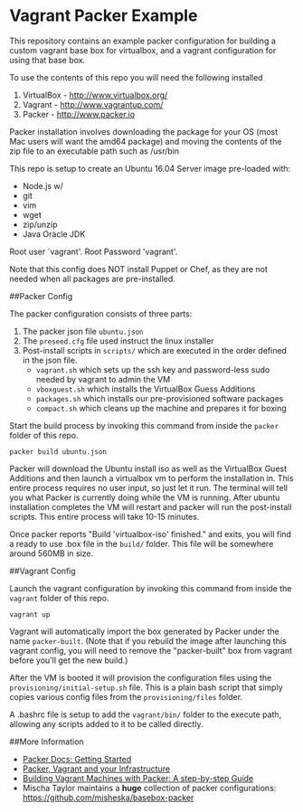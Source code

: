 Vagrant Packer Example
===

This repository contains an example packer configuration for building a custom vagrant base box for virtualbox, and a vagrant configuration for using that base box.

To use the contents of this repo you will need the following installed

1. VirtualBox - http://www.virtualbox.org/
2. Vagrant - http://www.vagrantup.com/
3. Packer - http://www.packer.io

Packer installation involves downloading the package for your OS (most Mac users will want the amd64 package) and moving the contents of the zip file to an executable path such as /usr/bin

This repo is setup to create an Ubuntu 16.04 Server image pre-loaded with:

- Node.js w/
- git
- vim
- wget
- zip/unzip
- Java Oracle JDK

Root user `vagrant'.
Root Password 'vagrant'.

Note that this config does NOT install Puppet or Chef, as they are not needed when all packages are pre-installed.

##Packer Config

The packer configuration consists of three parts:

1. The packer json file `ubuntu.json`
2. The `preseed.cfg` file used instruct the linux installer
3. Post-install scripts in `scripts/` which are executed in the order defined in the json file.
   - `vagrant.sh` which sets up the ssh key and password-less sudo needed by vagrant to admin the VM
   - `vboxguest.sh` which installs the VirtualBox Guess Additions
   - `packages.sh` which installs our pre-provisioned software packages
   - `compact.sh` which cleans up the machine and prepares it for boxing

Start the build process by invoking this command from inside the `packer` folder of this repo.

	packer build ubuntu.json

Packer will download the Ubuntu install iso as well as the VirtualBox Guest Additions and then launch a virtualbox vm to perform the installation in.  This entire process requires no user input, so just let it run.  The terminal will tell you what Packer is currently doing while the VM is running.  After ubuntu installation completes the VM will restart and packer will run the post-install scripts.  This entire process will take 10-15 minutes.

Once packer reports "Build 'virtualbox-iso' finished." and exits, you will find a ready to use .box file in the `build/` folder.  This file will be somewhere around 560MB in size.

##Vagrant Config

Launch the vagrant configuration by invoking this command from inside the `vagrant` folder of this repo.

	vagrant up

Vagrant will automatically import the box generated by Packer under the name `packer-built`.  (Note that if you rebuild the image after launching this vagrant config, you will need to remove the "packer-built" box from vagrant before you'll get the new build.)

After the VM is booted it will provision the configuration files using the `provisioning/initial-setup.sh` file.  This is a plain bash script that simply copies various config files from the `provisioning/files` folder.

A .bashrc file is setup to add the `vagrant/bin/` folder to the execute path, allowing any scripts added to it to be called directly.


##More Information

- [Packer Docs: Getting Started](http://www.packer.io/intro/getting-started/vagrant.html)
- [Packer, Vagrant and your Infrastructure](http://pretengineer.com/post/packer-vagrant-infra/)
- [Building Vagrant Machines with Packer: A step-by-step Guide](http://blog.codeship.io/2013/11/07/building-vagrant-machines-with-packer.html)
- Mischa Taylor maintains a **huge** collection of packer configurations: https://github.com/misheska/basebox-packer
